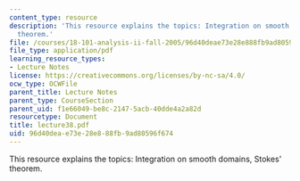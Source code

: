 ```yaml
---
content_type: resource
description: 'This resource explains the topics: Integration on smooth domains, Stokes''
  theorem.'
file: /courses/18-101-analysis-ii-fall-2005/96d40deae73e28e888fb9ad80596f674_lecture38.pdf
file_type: application/pdf
learning_resource_types:
- Lecture Notes
license: https://creativecommons.org/licenses/by-nc-sa/4.0/
ocw_type: OCWFile
parent_title: Lecture Notes
parent_type: CourseSection
parent_uid: f1e66049-be8c-2147-5acb-40dde4a2a82d
resourcetype: Document
title: lecture38.pdf
uid: 96d40dea-e73e-28e8-88fb-9ad80596f674
---
```

This resource explains the topics: Integration on smooth domains, Stokes' theorem.